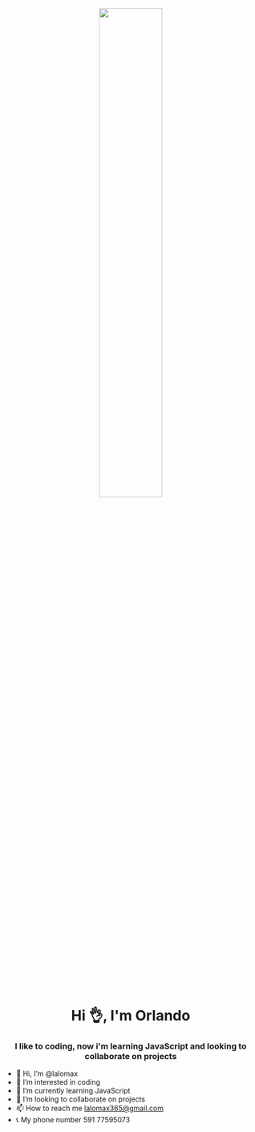 <div id="header" align="center" >
    <img src="https://avatars.githubusercontent.com/u/95863162?v=4" width="50%" style="border-radius: 5px">
    <h1 align="center">Hi 👌, I'm Orlando</h1>
    <h3>I like to coding, now i'm learning JavaScript and looking to collaborate on projects</h3>
</div>

- 👋 Hi, I’m @lalomax
- 👀 I’m interested in coding
- 🌱 I’m currently learning JavaScript
- 💞️ I’m looking to collaborate on projects
- 📫 How to reach me lalomax365@gmail.com
- 📞 My phone number 591 77595073

<!---
lalomax/lalomax is a ✨ special ✨ repository because its `README.md` (this file) appears on your GitHub profile.
You can click the Preview link to take a look at your changes.
--->
